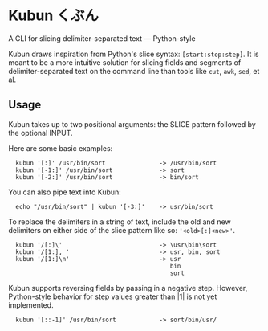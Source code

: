 # Kubun  くぶん 

A CLI for slicing delimiter-separated text — Python-style

Kubun draws inspiration from Python's slice syntax: `[start:stop:step]`. It is meant to be a more intuitive solution for slicing fields and segments of delimiter-separated text on the command line than tools like `cut`, `awk`, `sed`, et al.

## Usage
Kubun takes up to two positional arguments: the SLICE pattern followed by the optional INPUT. 

Here are some basic examples:
```
  kubun '[:]' /usr/bin/sort               -> /usr/bin/sort
  kubun '[-1:]' /usr/bin/sort             -> sort
  kubun '[-2:]' /usr/bin/sort             -> bin/sort
```
You can also pipe text into Kubun:
```
  echo "/usr/bin/sort" | kubun '[-3:]'    -> usr/bin/sort
```
To replace the delimiters in a string of text, include the old and new delimiters on either side of the slice pattern like so: `'<old>[:]<new>'`.
```
  kubun '/[:]\'                           -> \usr\bin\sort
  kubun '/[1:], '                         -> usr, bin, sort
  kubun '/[1:]\n'                         -> usr
                                             bin
                                             sort
```
Kubun supports reversing fields by passing in a negative step. However, Python-style behavior for step values greater than |1| is not yet implemented.
```
  kubun '[::-1]' /usr/bin/sort            -> sort/bin/usr/
```
